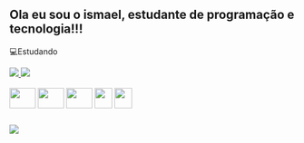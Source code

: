 ## Ola eu sou o ismael, estudante de programação e tecnologia!!!
💻Estudando
<div>
  <a href="https://github.com/ismaelfaria">
    <img src="https://github-readme-stats.vercel.app/api/top-langs/?username=ismaelfaria&layout=donut&theme=dark"/>
  </a>
  <a href="https://github.com/ismaelfaria">
    <img src="https://github-readme-stats.vercel.app/api?username=ismaelfaria&show_icons=true&theme=dark"/>
  </a>
</div>
<div style="display: inline_block"><br>
  <img align="center" height="36" width="46" src="https://cdn.jsdelivr.net/gh/devicons/devicon/icons/csharp/csharp-original.svg" />
  <img align="center" height="36" width="46" src="https://cdn.jsdelivr.net/gh/devicons/devicon/icons/dotnetcore/dotnetcore-original.svg" />
  <img align="center" height="36" width="46" src="https://cdn.jsdelivr.net/gh/devicons/devicon/icons/html5/html5-original.svg"  />
  <img align="center" height="36" width="31" src="https://cdn.jsdelivr.net/gh/devicons/devicon/icons/css3/css3-original.svg" />
  <img align="center" height="36" width="31" src="https://cdn.jsdelivr.net/gh/devicons/devicon/icons/javascript/javascript-original.svg" />
</div>
  
##

<div> 
  <a href="https://discord.gg/3urv5adu" target="_blank"><img src="https://img.shields.io/badge/Discord-7289DA?style=for-the-badge&logo=discord&logoColor=white" target="_blank"></a>  
</div>
